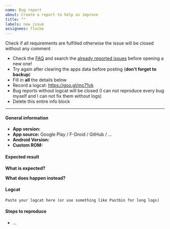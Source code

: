 ```yaml
---
name: Bug report
about: Create a report to help us improve
title: ""
labels: new issue
assignees: flocke
---
```


Check if all requirements are fulfilled otherwise the issue will be closed without any comment

- Check the [FAQ](https://github.com/andOTP/andOTP/wiki/Frequently-Asked-Questions) and search the [already reported issues](https://github.com/andOTP/andOTP/issues) before opening a new one!
- Try again after clearing the apps data before posting (**don't forget to backup**)
- Fill in **all** the details below
- Record a logcat: https://goo.gl/mc71vk
- Bug reports without logcat will be closed (I can not reproduce every bug myself and I can not fix them without logs)
- Delete this entire info block

---

#### General information

- **App version:**
- **App source:** Google Play / F-Droid / GitHub / ...
- **Android Version:**
- **Custom ROM:**

#### Expected result

**What is expected?**

**What does happen instead?**

#### Logcat

```
Paste your logcat here (or use something like Pastbin for long logs)
```

#### Steps to reproduce

- ...
